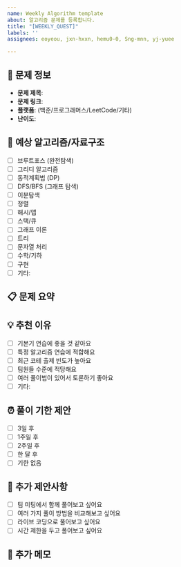 ```yaml
---
name: Weekly Algorithm template
about: 알고리즘 문제를 등록합니다.
title: "[WEEKLY_QUEST]"
labels: ''
assignees: eoyeou, jxn-hxxn, hemu0-0, Sng-mnn, yj-yuee

---
```


## 📝 문제 정보
- **문제 제목**: 
- **문제 링크**: 
- **플랫폼**: (백준/프로그래머스/LeetCode/기타)
- **난이도**: 

## 🔧 예상 알고리즘/자료구조
- [ ] 브루트포스 (완전탐색)
- [ ] 그리디 알고리즘  
- [ ] 동적계획법 (DP)
- [ ] DFS/BFS (그래프 탐색)
- [ ] 이분탐색
- [ ] 정렬
- [ ] 해시/맵
- [ ] 스택/큐
- [ ] 그래프 이론
- [ ] 트리
- [ ] 문자열 처리
- [ ] 수학/기하
- [ ] 구현
- [ ] 기타: 

## 📋 문제 요약
<!-- 문제를 간단히 요약해주세요 -->

## 💡 추천 이유
<!-- 왜 이 문제를 추천하시나요? -->
- [ ] 기본기 연습에 좋을 것 같아요
- [ ] 특정 알고리즘 연습에 적합해요  
- [ ] 최근 코테 출제 빈도가 높아요
- [ ] 팀원들 수준에 적당해요
- [ ] 여러 풀이법이 있어서 토론하기 좋아요
- [ ] 기타: 

## ⏰ 풀이 기한 제안
- [ ] 3일 후
- [ ] 1주일 후  
- [ ] 2주일 후
- [ ] 한 달 후
- [ ] 기한 없음

## 🎯 추가 제안사항
- [ ] 팀 미팅에서 함께 풀어보고 싶어요
- [ ] 여러 가지 풀이 방법을 비교해보고 싶어요
- [ ] 라이브 코딩으로 풀어보고 싶어요
- [ ] 시간 제한을 두고 풀어보고 싶어요

## 📝 추가 메모
<!-- 기타 하고 싶은 말이 있다면 자유롭게 작성해주세요 -->
